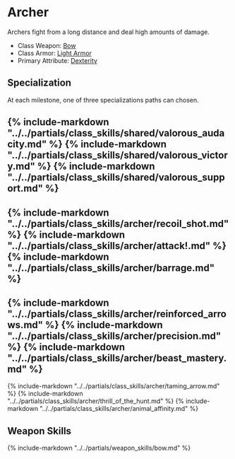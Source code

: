 # Archer

Archers fight from a long distance and deal high amounts of damage.

* Class Weapon: [Bow](../inventory/bows.md)
* Class Armor: [Light Armor](../inventory/light_armor.md)
* Primary Attribute: [Dexterity](attributes.md#dexterity)

## Specialization
At each milestone, one of three specializations paths can chosen.

{% include-markdown "../../partials/class_skills/shared/valorous_audacity.md" %}
{% include-markdown "../../partials/class_skills/shared/valorous_victory.md" %}
{% include-markdown "../../partials/class_skills/shared/valorous_support.md" %}
---
{% include-markdown "../../partials/class_skills/archer/recoil_shot.md" %}
{% include-markdown "../../partials/class_skills/archer/attack!.md" %}
{% include-markdown "../../partials/class_skills/archer/barrage.md" %}
---
{% include-markdown "../../partials/class_skills/archer/reinforced_arrows.md" %}
{% include-markdown "../../partials/class_skills/archer/precision.md" %}
{% include-markdown "../../partials/class_skills/archer/beast_mastery.md" %}
---
{% include-markdown "../../partials/class_skills/archer/taming_arrow.md" %}
{% include-markdown "../../partials/class_skills/archer/thrill_of_the_hunt.md" %}
{% include-markdown "../../partials/class_skills/archer/animal_affinity.md" %}

## Weapon Skills
{% include-markdown "../../partials/weapon_skills/bow.md" %}
